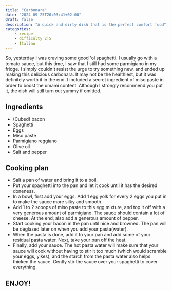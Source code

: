 ```yaml
---
title: "Carbonara"
date: "2024-09-25T20:03:41+02:00"
draft: false
description: "A quick and dirty dish that is the perfect comfort food"
categories: 
    - recipe
    - difficulty 2|5
    - Italian
---
```


So, yesterday I was craving some good 'ol spaghetti. I usually go with a tomato sauce, but this time, I saw that I still had some parmigiano in my fridge. I simply couldn't resist the urge to try something new, and ended up making this delicious carbonara. It may not be the healthiest, but it was definitely worth it in the end. I included a secret ingredient of miso paste in order to boost the umami content. Although I strongly recommend you put it, the dish will still turn out yummy if omitted.

## Ingredients
- (Cubed) bacon
- Spaghetti
- Eggs
- Miso paste
- Parmigiano reggiano
- Olive oil
- Salt and pepper

## Cooking plan
- Salt a pan of water and bring it to a boil.
- Put your spaghetti into the pan and let it cook until it has the desired doneness.
- In a bowl, first add your eggs. Add 1 egg yolk for every 2 eggs you put in to make the sauce more silky and smooth.
- Add 1 to 2 scoops of miso paste to this egg mixture, and top it off with a very generous amount of parmigiano. The sauce should contain a lot of cheese. At the end, also add a generous amount of pepper. 
- Start cooking your bacon in the pan until nice and browned. The pan will be deglazed later on when you add your pasta(water). 
- When the pasta is done, add it to your pan and add some of your residual pasta water. Next, take your pan off the heat.
- Finally, add your sauce. The hot pasta water will make sure that your sauce will cook without having to stir it too much (which would scramble your eggs, yikes), and the starch from the pasta water also helps thicken the sauce. Gently stir the sauce over your spaghetti to cover everything. 

## ENJOY!